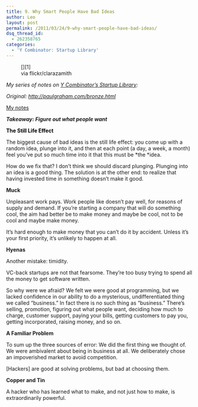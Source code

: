 ```yaml
---
title: 9. Why Smart People Have Bad Ideas
author: Leo
layout: post
permalink: /2011/03/24/9-why-smart-people-have-bad-ideas/
dsq_thread_id:
  - 262358765
categories:
  - 'Y Combinator: Startup Library'
---
```

<figure id="attachment_210" style="width: 576px" class="wp-caption aligncenter">[<img class="size-full wp-image-210 " title="Morning Routine" src="http://i1.wp.com/leogau.org/blog/wp-content/uploads/2011/03/3245306600_3d084baa8a_z.jpg?fit=576%2C576" alt="" srcset="http://i1.wp.com/leogau.org/blog/wp-content/uploads/2011/03/3245306600_3d084baa8a_z.jpg?resize=290%2C290 290w, http://i2.wp.com/leogau.org/blog/wp-content/uploads/2011/03/3245306600_3d084baa8a_z.jpg?resize=300%2C300 300w, http://i2.wp.com/leogau.org/blog/wp-content/uploads/2011/03/3245306600_3d084baa8a_z.jpg?w=640 640w" sizes="(max-width: 576px) 100vw, 576px" data-recalc-dims="1" />][1]<figcaption class="wp-caption-text">via flickr/clarazamith</figcaption></figure> 

*My series of notes on [Y Combinator’s Startup Library][2]:*

*Original: <a href="http://paulgraham.com/bronze.html" target="_blank">http://paulgraham.com/bronze.html</a>*

<span style="text-decoration: underline;">My notes</span>

***Takeaway: Figure out what people want***

<span style="color: #000000;"><strong>The Still Life Effect</strong></span>

The biggest cause of bad ideas is the still life effect: you come up with a random idea, plunge into it, and then at each point (a day, a week, a month) feel you&#8217;ve put so much time into it that this must be *the *idea.

How do we fix that? I don&#8217;t think we should discard plunging. Plunging into an idea is a good thing. The solution is at the other end: to realize that having invested time in something doesn&#8217;t make it good.

**Muck**

Unpleasant work pays. Work people like doesn&#8217;t pay well, for reasons of supply and demand. If you&#8217;re starting a company that will do something cool, the aim had better be to make money and maybe be cool, not to be cool and maybe make money.

It&#8217;s hard enough to make money that you can&#8217;t do it by accident. Unless it&#8217;s your first priority, it&#8217;s unlikely to happen at all.

**Hyenas**

Another mistake: timidity.

VC-back startups are not that fearsome. They&#8217;re too busy trying to spend all the money to get software written.

So why were we afraid? We felt we were good at programming, but we lacked confidence in our ability to do a mysterious, undifferentiated thing we called &#8220;business.&#8221; In fact there is no such thing as &#8220;business.&#8221; There&#8217;s selling, promotion, figuring out what people want, deciding how much to charge, customer support, paying your bills, getting customers to pay you, getting incorporated, raising money, and so on.

**A Familiar Problem**

To sum up the three sources of error: We did the first thing we thought of. We were ambivalent about being in business at all. We deliberately chose an impoverished market to avoid competition.

[Hackers] are good at solving problems, but bad at choosing them.

**Copper and Tin**

A hacker who has learned what to make, and not just how to make, is extraordinarily powerful.

 [1]: http://i2.wp.com/leogau.org/blog/wp-content/uploads/2011/03/3245306600_3d084baa8a_z.jpg
 [2]: http://ycombinator.com/lib.html